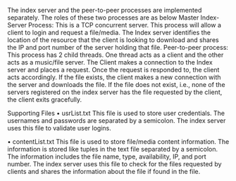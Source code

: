 The index server and the peer-to-peer processes are implemented separately. The roles of these two processes are as below
Master Index-Server Process: This is a TCP concurrent server. This process will allow a client to login and request a file/media. The Index server identifies the location of the resource that the client is looking to download and shares the IP and port number of the server holding that file.
Peer-to-peer process: This process has 2 child threads. One thread acts as a client and the other acts as a music/file server. The Client makes a connection to the Index server and places a request. Once the request is responded to, the client acts accordingly. If the file exists, the client makes a new connection with the server and downloads the file. If the file does not exist, i.e., none of the servers registered on the index server has the file requested by the client, the client exits gracefully.


Supporting Files
•	usrList.txt
This file is used to store user credentials. The usernames and passwords are separated by a semicolon. The index server uses this file to validate user logins.

•	contentList.txt
This file is used to store file/media content information. The information is stored like tuples in the text file separated by a semicolon. The information includes the file name, type, availability, IP, and port number. The index server uses this file to check for the files requested by clients and shares the information about the file if found in the file.
